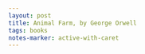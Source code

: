 ```yaml
---
layout: post
title: Animal Farm, by George Orwell
tags: books
notes-marker: active-with-caret
---
```


